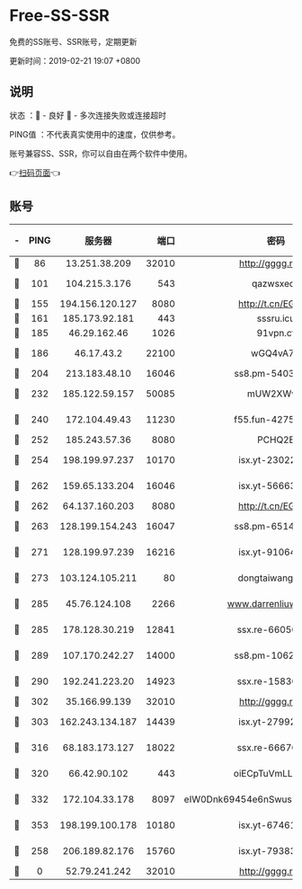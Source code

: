 # Free-SS-SSR

免费的SS账号、SSR账号，定期更新

更新时间：2019-02-21 19:07 +0800

## 说明

状态     ：🙂 - 良好 🙁 - 多次连接失败或连接超时

PING值   ：不代表真实使用中的速度，仅供参考。

账号兼容SS、SSR，你可以自由在两个软件中使用。

👉[扫码页面](https://liesauer.github.io/free-ss-ssr.github.io/)👈

## 账号

|-|PING|服务器|端口|密码|加密方式|区域|
|:----:|:----:|:-----:|-----:|:----:|:----:|:----:|
|🙂|86|13.251.38.209|32010|http://gggg.rocks|chacha20|SG|
|🙂|101|104.215.3.176|543|qazwsxedc|aes-256-gcm|JP|
|🙂|155|194.156.120.127|8080|http://t.cn/EGJIyrl|rc4-md5|RU|
|🙂|161|185.173.92.181|443|sssru.icu|rc4-md5|RU|
|🙂|185|46.29.162.46|1026|91vpn.cf|rc4-md5|RU|
|🙂|186|46.17.43.2|22100|wGQ4vA7D|aes-256-gcm|RU|
|🙂|204|213.183.48.10|16046|ss8.pm-54030489|rc4-md5|RU|
|🙂|232|185.122.59.157|50085|mUW2XWw8|aes-256-cfb|GB|
|🙂|240|172.104.49.43|11230|f55.fun-42754708|aes-256-cfb|SG|
|🙂|252|185.243.57.36|8080|PCHQ2E|rc4-md5|US|
|🙂|254|198.199.97.237|10170|isx.yt-23022296|aes-256-cfb|US|
|🙂|262|159.65.133.204|16046|isx.yt-56663689|aes-256-cfb|SG|
|🙂|262|64.137.160.203|8080|http://t.cn/EGJIyrl|rc4-md5|CA|
|🙂|263|128.199.154.243|16047|ss8.pm-65144282|aes-256-cfb|SG|
|🙂|271|128.199.97.239|16216|isx.yt-91064891|aes-256-cfb|SG|
|🙂|273|103.124.105.211|80|dongtaiwang.com|aes-256-cfb|US|
|🙂|285|45.76.124.108|2266|www.darrenliuwei.com|aes-256-cfb|AU|
|🙂|285|178.128.30.219|12841|ssx.re-66050306|aes-256-cfb|SG|
|🙂|289|107.170.242.27|14000|ss8.pm-10628623|aes-256-cfb|US|
|🙂|290|192.241.223.20|14923|ssx.re-15830035|aes-256-cfb|US|
|🙂|302|35.166.99.139|32010|http://gggg.rocks|chacha20|US|
|🙂|303|162.243.134.187|14439|isx.yt-27992961|aes-256-cfb|US|
|🙂|316|68.183.173.127|18022|ssx.re-66670067|aes-256-cfb|US|
|🙂|320|66.42.90.102|443|oiECpTuVmLLxk4Ts|aes-256-cfb|US|
|🙂|332|172.104.33.178|8097|eIW0Dnk69454e6nSwuspv9DmS201tQ0D|aes-256-cfb|SG|
|🙂|353|198.199.100.178|10180|isx.yt-67461741|aes-256-cfb|US|
|🙂|258|206.189.82.176|15760|isx.yt-79383778|aes-256-cfb|SG|
|🙁|0|52.79.241.242|32010|http://gggg.rocks|chacha20|KR|
